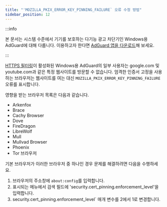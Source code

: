 ```yaml
---
title: "'MOZILLA_PKIX_ERROR_KEY_PINNING_FAILURE` 오류 수정 방법"
sidebar_position: 12
---
```


:::info

본 문서는 시스템 수준에서 기기를 보호하는 다기능 광고 차단기인 Windows용 AdGuard에 대해 다룹니다. 이용하고자 한다면 [AdGuard 앱을 다운로드](https://agrd.io/download-kb-adblock)해 보세요.

:::

[HTTPS 필터링](/general/https-filtering/what-is-https-filtering)이 활성화된 Windows용 AdGuard의 일부 사용자는 google.com 및 youtube.com과 같은 특정 웹사이트를 방문할 수 없습니다. 엄격한 인증서 고정을 사용하는 브라우저는 웹사이트를 여는 대신 `MOZILLA_PKIX_ERROR_KEY_PINNING_FAILURE` 오류를 표시합니다.

영향을 받는 브라우저 목록은 다음과 같습니다.

- Arkenfox
- Brace
- Cachy Browser
- Dove
- FireDragon
- LibreWolf
- Mull
- Mullvad Browser
- Phoenix
- Tor 브라우저

기본 브라우저가 이러한 브라우저 중 하나인 경우 문제를 해결하려면 다음을 수행하세요.

1. 브라우저의 주소창에 `about:config`를 입력합니다.
2. 표시되는 메뉴에서 검색 필드에 'security.cert_pinning.enforcement_level'을 입력합니다.
3. security.cert_pinning.enforcement_level\` 매개 변수를 2에서 1로 변경합니다.
